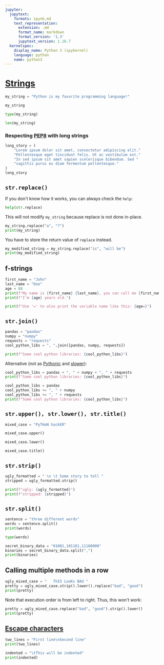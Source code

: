 ```yaml
---
jupyter:
  jupytext:
    formats: ipynb,md
    text_representation:
      extension: .md
      format_name: markdown
      format_version: '1.3'
      jupytext_version: 1.16.7
  kernelspec:
    display_name: Python 3 (ipykernel)
    language: python
    name: python3
---
```


# [Strings](https://docs.python.org/3/library/stdtypes.html#text-sequence-type-str)

```python
my_string = "Python is my favorite programming language!"
```

```python
my_string
```

```python
type(my_string)
```

```python
len(my_string)
```

### Respecting [PEP8](https://www.python.org/dev/peps/pep-0008/#maximum-line-length) with long strings

```python
long_story = (
    "Lorem ipsum dolor sit amet, consectetur adipiscing elit."
    "Pellentesque eget tincidunt felis. Ut ac vestibulum est."
    "In sed ipsum sit amet sapien scelerisque bibendum. Sed "
    "sagittis purus eu diam fermentum pellentesque."
)
long_story
```

## `str.replace()`


If you don't know how it works, you can always check the `help`:

```python
help(str.replace)
```

This will not modify `my_string` because replace is not done in-place.

```python
my_string.replace("a", "?")
print(my_string)
```

You have to store the return value of `replace` instead.

```python
my_modified_string = my_string.replace("is", "will be")
print(my_modified_string)
```

## f-strings

```python
first_name = "John"
last_name = "Doe"
age = 88
print(f"My name is {first_name} {last_name}, you can call me {first_name}.")
print(f"I'm {age} years old.")
```

```python
print(f"Use '=' to also print the variable name like this: {age=}")
```

## `str.join()`

```python
pandas = "pandas"
numpy = "numpy"
requests = "requests"
cool_python_libs = ", ".join([pandas, numpy, requests])
```

```python
print(f"Some cool python libraries: {cool_python_libs}")
```

Alternative (not as [Pythonic](http://docs.python-guide.org/en/latest/writing/style/#idioms) and [slower](https://waymoot.org/home/python_string/)):

```python
cool_python_libs = pandas + ", " + numpy + ", " + requests
print(f"Some cool python libraries: {cool_python_libs}")

cool_python_libs = pandas
cool_python_libs += ", " + numpy
cool_python_libs += ", " + requests
print(f"Some cool python libraries: {cool_python_libs}")
```

## `str.upper(), str.lower(), str.title()`

```python
mixed_case = "PyTHoN hackER"
```

```python
mixed_case.upper()
```

```python
mixed_case.lower()
```

```python
mixed_case.title()
```

## `str.strip()`

```python
ugly_formatted = " \n \t Some story to tell "
stripped = ugly_formatted.strip()

print(f"ugly: {ugly_formatted}")
print(f"stripped: {stripped}")
```

## `str.split()`

```python
sentence = "three different words"
words = sentence.split()
print(words)
```

```python
type(words)
```

```python
secret_binary_data = "01001,101101,11100000"
binaries = secret_binary_data.split(",")
print(binaries)
```

## Calling multiple methods in a row

```python
ugly_mixed_case = "   ThIS LooKs BAd "
pretty = ugly_mixed_case.strip().lower().replace("bad", "good")
print(pretty)
```

Note that execution order is from left to right. Thus, this won't work:

```python
pretty = ugly_mixed_case.replace("bad", "good").strip().lower()
print(pretty)
```

## [Escape characters](http://python-reference.readthedocs.io/en/latest/docs/str/escapes.html#escape-characters)

```python
two_lines = "First line\nSecond line"
print(two_lines)
```

```python
indented = "\tThis will be indented"
print(indented)
```
